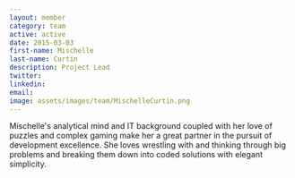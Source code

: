 ```yaml
---
layout: member
category: team
active: active
date: 2015-03-03
first-name: Mischelle
last-name: Curtin
description: Project Lead
twitter:
linkedin:
email:
image: assets/images/team/MischelleCurtin.png
---
```

Mischelle's analytical mind and IT background coupled with her love of puzzles and complex gaming make her a great partner in the pursuit of development excellence. She loves wrestling with and thinking through big problems and breaking them down into coded solutions with elegant simplicity.
